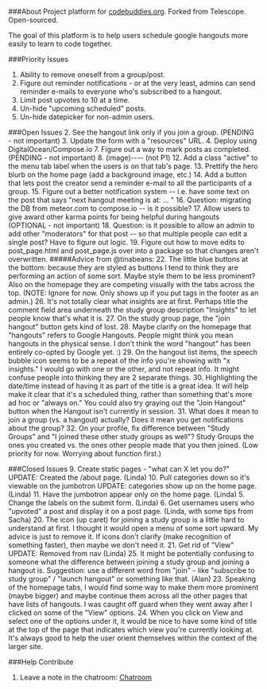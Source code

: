 ###About
Project platform for [codebuddies.org](http://codebuddies.org). Forked from Telescope. Open-sourced.

The goal of this platform is to help users schedule google hangouts more easily to learn to code together.


###Priority Issues
1. Ability to remove oneself from a group/post.
2. Figure out reminder notifications - or at the very least, admins can send reminder e-mails to everyone who's subscribed to a hangout.
3. Limit post upvotes to 10 at a time.
4. Un-hide "upcoming scheduled" posts.
5. Un-hide datepicker for non-admin users.


###Open Issues
2. See the hangout link only if you join a group. (PENDING - not important)
3. Update the form with a "resources" URL.
4. Deploy using DigitalOcean/Compose.io
7. Figure out a way to mark posts as completed. (PENDING - not important)
8. (image)--<join group>--<checkmark yes when clicked> (not P1)
12. Add a class "active" to the menu tab label when the users is on that tab's page.
13. Prettify the hero blurb on the home page (add a background image, etc.)
14. Add a button that lets post the creator send a reminder e-mail to all the participants of a group.
15. Figure out a better notification system -- i.e. have some text on the post that says "next hangout meeting is at: ... "
16. Question: migrating the DB from meteor.com to compose.io -- is it possible?
17. Allow users to give award other karma points for being helpful during hangouts (OPTIONAL - not important)
18. Question: is it possible to allow an admin to add other "moderators" for that post -- so that multiple people can edit a single post? Have to figure out logic.
19. Figure out how to move edits to post_page.html and post_page.js over into a package so that changes aren't overwritten.
#####Advice from @tinabeans:
22. The little blue buttons at the bottom: because they are styled as buttons I tend to think they are performing an action of some sort. Maybe style them to be less prominent? Also on the homepage they are competing visually with the tabs across the top. (NOTE: Ignore for now. Only shows up if you put <a> tags in the footer as an admin.)
26. It's not totally clear what insights are at first. Perhaps title the comment field area underneath the study group description "Insights" to let people know that's what it is.
27. On the study group page, the "join hangout" button gets kind of lost.
28. Maybe clarify on the homepage that "hangouts" refers to Google Hangouts. People might think you mean hangouts in the physical sense. I don't think the word "hangout" has been entirely co-opted by Google yet. :)
29. On the hangout list items, the speech bubble icon seems to be a repeat of the info you're showing with "x insights." I would go with one or the other, and not repeat info. It might confuse people into thinking they are 2 separate things.
30. Highlighting the date/time instead of having it as part of the title is a great idea. It will help make it clear that it's a scheduled thing, rather than something that's more ad hoc or "always on." You could also try graying out the "Join Hangout" button when the Hangout isn't currently in session.
31. What does it mean to join a group (vs. a hangout) actually? Does it mean you get notifications about the group?
32. On your profile, fix difference between "Study Groups" and "I joined these other study groups as well"? Study Groups the ones you created vs. the ones other people made that you then joined. (Low priority for now. Worrying about function first.)

###Closed Issues
9. Create static pages - "what can X let you do?" UPDATE: Created the /about page. (Linda)
10. Pull categories down so it's viewable on the jumbotron UPDATE: categories show up on the home page. (Linda)
11. Have the jumbotron appear only on the home page. (Linda)
5. Change the labels on the submit form. (Linda)
6. Get usernames users who "upvoted" a post and display it on a post page. (Linda, with some tips from Sacha)
20. The icon (up caret) for joining a study group is a little hard to understand at first. I thought it would open a menu of some sort upward. My advice is just to remove it. If icons don't clarify (make recognition of something faster), then maybe we don't need it.
21. Get rid of "View" UPDATE: Removed from nav (Linda)
25. It might be potentially confusing to someone what the difference between joining a study group and joining a hangout is. Suggestion: use a different word from "join" - like "subscribe to study group" / "launch hangout" or something like that. (Alan)
23. Speaking of the homepage tabs, I would find some way to make them more prominent (maybe bigger) and maybe continue them across all the other pages that have lists of hangouts. I was caught off guard when they went away after I clicked on some of the "View" options.
24. When you click on View and select one of the options under it, it would be nice to have some kind of title at the top of the page that indicates which view you're currently looking at. It's always good to help the user orient themselves within the context of the larger site.

###Help Contribute
1. Leave a note in the chatroom: [Chatroom](https://gitter.im/lpatmo/codebuddies-meteor)